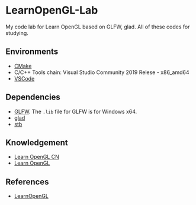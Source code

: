 # LearnOpenGL-Lab

My code lab for Learn OpenGL based on GLFW, glad. All of these codes for studying.

## Environments

- [CMake](https://cmake.org/)
- C/C++ Tools chain: Visual Studio Community 2019 Relese - x86_amd64
- [VSCode](https://code.visualstudio.com/)

## Dependencies

- [GLFW](https://github.com/glfw/glfw). The `.lib` file for GLFW is for Windows x64.
- [glad](https://github.com/Dav1dde/glad)
- [stb](https://github.com/nothings/stb)

## Knowledgement

- [Learn OpenGL CN](https://learnopengl-cn.github.io/)
- [Learn OpenGL](https://learnopengl.com/)

## References

- [LearnOpenGL](https://github.com/JoeyDeVries/LearnOpenGL)
